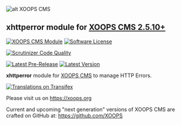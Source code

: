 ![alt XOOPS CMS](https://xoops.org/images/logoXoopsPhp8.png)
## xhttperror module for  [XOOPS CMS 2.5.10+](https://xoops.org)
[![XOOPS CMS Module](https://img.shields.io/badge/XOOPS%20CMS-Module-blue.svg)](https://xoops.org)
[![Software License](https://img.shields.io/badge/license-GPL-brightgreen.svg?style=flat)](http://www.gnu.org/licenses/gpl-2.0.html)

[![Scrutinizer Code Quality](https://img.shields.io/scrutinizer/g/XoopsModules25x/xhttperror.svg?style=flat)](https://scrutinizer-ci.com/g/XoopsModules25x/xhttperror/?branch=master)

[comment]: <> ([![Codacy Badge]&#40;https://api.codacy.com/project/badge/Grade/95b12220e0ac4056b9af52af708379c9&#41;]&#40;https://www.codacy.com/app/XoopsModules25x/xhttperror&#41;)

[comment]: <> ([![Code Climate]&#40;https://img.shields.io/codeclimate/github/XoopsModules25x/xhttperror.svg?style=flat&#41;]&#40;https://codeclimate.com/github/XoopsModules25x/xhttperror&#41;)
[![Latest Pre-Release](https://img.shields.io/github/tag/XoopsModules25x/xhttperror.svg?style=flat)](https://github.com/XoopsModules25x/xhttperror/tags/)
[![Latest Version](https://img.shields.io/github/release/XoopsModules25x/xhttperror.svg?style=flat)](https://github.com/XoopsModules25x/xhttperror/releases/)

**xhttperror** module for [XOOPS CMS](https://xoops.org) to manage HTTP Errors.

[comment]: <> ([![Tutorial Available]&#40;https://xoops.org/images/tutorial-available-blue.svg&#41;]&#40;https://xoops.gitbook.io/xhttperror-tutorial/&#41; Tutorial: see [GitBook]&#40;https://xoops.gitbook.io/xhttperror-tutorial/&#41;.)
[comment]: <> (To contribute to the Tutorial, [fork it on GitHub]&#40;https://github.com/XoopsDocs/xhttperror-tutorial&#41;)

[![Translations on Transifex](https://xoops.org/images/translations-transifex-blue.svg)](https://www.transifex.com/xoops)

Please visit us on https://xoops.org

Current and upcoming "next generation" versions of XOOPS CMS are crafted on GitHub at: https://github.com/XOOPS
